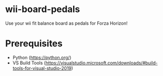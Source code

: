# wii-board-pedals
Use your wii fit balance board as pedals for Forza Horizon!

# Prerequisites
- Python (https://python.org/)
- VS Build Tools (https://visualstudio.microsoft.com/downloads/#build-tools-for-visual-studio-2019)
